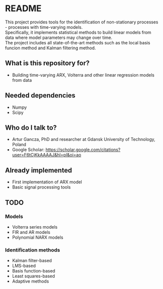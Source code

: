 # README  
  
This project provides tools for the identification of non-stationary processes - processes with time-varying models.   
Specifically, it implements statistical methods to build linear models from data where model parameters may change over time.   
The project includes all state-of-the-art methods such as the local basis funcion method and Kalman filtering method.  
  
## What is this repository for? 
  
* Building time-varying ARX, Volterra and other linear regression models from data  
  
## Needed dependencies
  
* Numpy  
* Scipy  
  
## Who do I talk to? 
  
* Artur Gancza, PhD and researcher at Gdansk University of Technology, Poland  
* Google Scholar: https://scholar.google.com/citations?user=F6tCjKkAAAAJ&hl=pl&oi=ao  
  
## Already implemented   
  
* First implementation of ARX model  
* Basic signal processing tools   
  
## TODO  
### Models
* Volterra series models
* FIR and AR models
* Polynomial NARX models
### Identification methods
* Kalman filter-based
* LMS-based
* Basis function-based
* Least squares-based
* Adaptive methods
